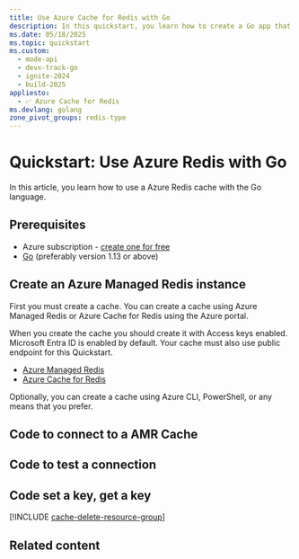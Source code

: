 ```yaml
---
title: Use Azure Cache for Redis with Go
description: In this quickstart, you learn how to create a Go app that uses Azure Cache for Redis.
ms.date: 05/18/2025
ms.topic: quickstart
ms.custom:
  - mode-api
  - devx-track-go
  - ignite-2024
  - build-2025
appliesto:
  - ✅ Azure Cache for Redis
ms.devlang: golang
zone_pivot_groups: redis-type
---
```


# Quickstart: Use Azure Redis with Go

In this article, you learn how to use a Azure Redis cache with the Go language.

<!-- ## Skip to the code on GitHub

If you want to skip straight to the code, see the [Go quickstart](https://github.com/Azure-Samples/azure-redis-cache-go-quickstart/) on GitHub.

We are breaking the connection to this. -->

## Prerequisites

- Azure subscription - [create one for free](https://azure.microsoft.com/free/)
- [Go](https://go.dev/doc/install) (preferably version 1.13 or above)

## Create an Azure Managed Redis instance

First you must create a cache. You can create a cache using Azure Managed Redis or Azure Cache for Redis using the Azure portal.

When you create the cache you should create it with Access keys enabled. Microsoft Entra ID is enabled by default. Your cache must also use public endpoint for this Quickstart.
- [Azure Managed Redis](includes/managed-redis-create.md)
- [Azure Cache for Redis](/azure/azure-cache-for-redis/quickstart-create-redis)

Optionally, you can create a cache using Azure CLI, PowerShell, or any means that you prefer.


## Code to connect to a AMR Cache

<!-- similar to python code. Use very basic defaultcredential with Redis extension-->

## Code to test a connection

<!--  similar to P -->

## Code set a key, get a key

<!-- simple set key, get value  -->

<!-- clean up resources include -->

[!INCLUDE [cache-delete-resource-group](includes/cache-delete-resource-group.md)]

## Related content

<!-- Link to Redis Extension for connecting -->
<!-- Link to any Redis code sample on their site that are germane -->